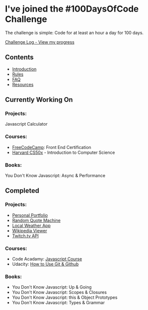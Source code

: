 # I've joined the #100DaysOfCode Challenge

The challenge is simple: Code for at least an hour a day for 100 days.

[Challenge Log - View my progress](log.md)

## Contents
* [Introduction](introduction.md)
* [Rules](rules.md)
* [FAQ](FAQ.md)
* [Resources](resources.md)

## Currently Working On
### Projects:
Javascript Calculator
  
### Courses:
- [FreeCodeCamp](https://www.freecodecamp.org/): Front End Certification
- [Harvard CS50x](https://courses.edx.org/courses/course-v1:HarvardX+CS50+X/) - Introduction to Computer Science
  
### Books:
You Don't Know Javascript: Async & Performance

## Completed
### Projects:
- [Personal Portfolio](https://github.com/cndragn/portfolio)
- [Random Quote Machine](https://github.com/cndragn/advice-generator)
- [Local Weather App](https://github.com/cndragn/local-weather)
- [Wikipedia Viewer](https://github.com/cndragn/wiki-viewer)
- [Twitch.tv API](https://github.com/cndragn/twitch-tv)
  
### Courses:
- Code Acadamy: [Javascript Course](https://www.codecademy.com/learn/javascript)
- Udacity: [How to Use Git & Github](https://in.udacity.com/course/how-to-use-git-and-github--ud775/)

### Books:
- You Don't Know Javascript: Up & Going
- You Don't Know Javascript: Scopes & Closures
- You Don't Know Javascript: this & Object Prototypes
- You Don't Know Javascript: Types & Grammar


